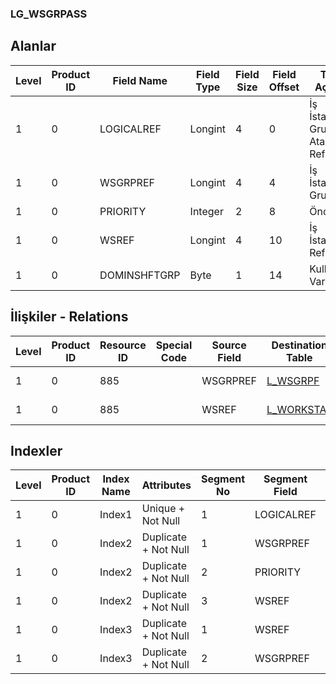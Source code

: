 ### LG_WSGRPASS

## Alanlar

**Level**|**Product ID**|**Field Name**|**Field Type**|**Field Size**|**Field Offset**|**Türkçe Açıklama**|**Expression**
-----|-----|-----|-----|-----|-----|-----|-----
1|0|LOGICALREF|Longint|4|0|İş İstasyonu Grup Ataması Ref.|Workstation - Group Assignment Logical Reference
1|0|WSGRPREF|Longint|4|4|İş İstasyonu Grubu Ref.|Workstation Group Reference
1|0|PRIORITY|Integer|2|8|Öncelik|Priority
1|0|WSREF|Longint|4|10|İş İstasyonu Ref.|Workstation Reference
1|0|DOMINSHFTGRP|Byte|1|14|Kullanılacak Vardiya|Its Shift Will Be Used

## İlişkiler - Relations

**Level**|**Product ID**|**Resource ID**|**Special Code**|**Source Field**|**Destination Table**|**Destination Field**|**Relation Type**|**Extra Condition**
-----|-----|-----|-----|-----|-----|-----|-----|-----
1|0|885||WSGRPREF|[L_WSGRPF](../LG_WSGRPF "L_WSGRPF")|LOGICALREF|one-to-one|
1|0|885||WSREF|[L_WORKSTAT](../LG_WORKSTAT "L_WORKSTAT")|LOGICALREF|one-to-one|

## Indexler

**Level**|**Product ID**|**Index Name**|**Attributes**|**Segment No**|**Segment Field**|**Sense**
-----|-----|-----|-----|-----|-----|-----
1|0|Index1|Unique + Not Null|1|LOGICALREF|Ascending
1|0|Index2|Duplicate + Not Null|1|WSGRPREF|Ascending
1|0|Index2|Duplicate + Not Null|2|PRIORITY|Ascending
1|0|Index2|Duplicate + Not Null|3|WSREF|Ascending
1|0|Index3|Duplicate + Not Null|1|WSREF|Ascending
1|0|Index3|Duplicate + Not Null|2|WSGRPREF|Ascending
